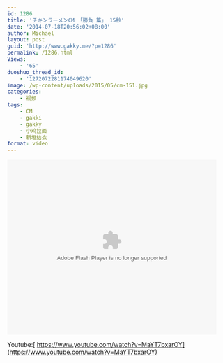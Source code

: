 ```yaml
---
id: 1286
title: 'チキンラーメンCM 「勝負 篇」 15秒'
date: '2014-07-18T20:56:02+08:00'
author: Michael
layout: post
guid: 'http://www.gakky.me/?p=1286'
permalink: /1286.html
Views:
    - '65'
duoshuo_thread_id:
    - '1272072281174049620'
image: /wp-content/uploads/2015/05/cm-151.jpg
categories:
    - 视频
tags:
    - CM
    - gakki
    - gakky
    - 小鸡拉面
    - 新垣结衣
format: video
---
```


<embed align="middle" allowfullscreen="allowfullscreen" allowscriptaccess="always" height="400" quality="high" src="http://player.youku.com/player.php/sid/XNzQxODI5MjA0/v.swf" type="application/x-shockwave-flash" width="480"></embed>

Youtube:[ https://www.youtube.com/watch?v=MaYT7bxarOY](https://www.youtube.com/watch?v=MaYT7bxarOY)